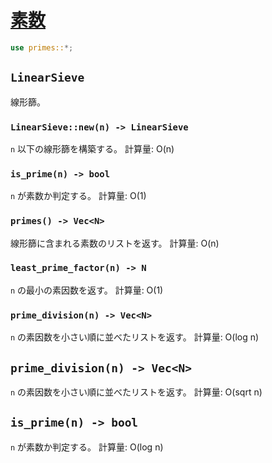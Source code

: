 # [素数](https://github.com/magurofly/cp-library-rs/blob/main/src/primes.rs)

```rust
use primes::*;
```

## `LinearSieve`

線形篩。

### `LinearSieve::new(n) -> LinearSieve`

`n` 以下の線形篩を構築する。
計算量: O(n)

### `is_prime(n) -> bool`

`n` が素数か判定する。
計算量: O(1)

### `primes() -> Vec<N>`

線形篩に含まれる素数のリストを返す。
計算量: O(n)

### `least_prime_factor(n) -> N`

`n` の最小の素因数を返す。
計算量: O(1)

### `prime_division(n) -> Vec<N>`

`n` の素因数を小さい順に並べたリストを返す。
計算量: O(log n)

## `prime_division(n) -> Vec<N>`

`n` の素因数を小さい順に並べたリストを返す。
計算量: O(sqrt n)

## `is_prime(n) -> bool`

`n` が素数か判定する。
計算量: O(log n)
